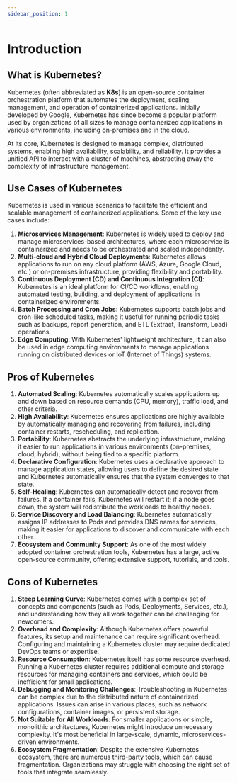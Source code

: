 ```yaml
---
sidebar_position: 1
---
```


# Introduction

## What is Kubernetes?

Kubernetes (often abbreviated as **K8s**) is an open-source container orchestration platform that automates the deployment, scaling, management, and operation of containerized applications. Initially developed by Google, Kubernetes has since become a popular platform used by organizations of all sizes to manage containerized applications in various environments, including on-premises and in the cloud.

At its core, Kubernetes is designed to manage complex, distributed systems, enabling high availability, scalability, and reliability. It provides a unified API to interact with a cluster of machines, abstracting away the complexity of infrastructure management.

## Use Cases of Kubernetes

Kubernetes is used in various scenarios to facilitate the efficient and scalable management of containerized applications. Some of the key use cases include:

1. **Microservices Management**: Kubernetes is widely used to deploy and manage microservices-based architectures, where each microservice is containerized and needs to be orchestrated and scaled independently.
2. **Multi-cloud and Hybrid Cloud Deployments**: Kubernetes allows applications to run on any cloud platform (AWS, Azure, Google Cloud, etc.) or on-premises infrastructure, providing flexibility and portability.
3. **Continuous Deployment (CD) and Continuous Integration (CI)**: Kubernetes is an ideal platform for CI/CD workflows, enabling automated testing, building, and deployment of applications in containerized environments.
4. **Batch Processing and Cron Jobs**: Kubernetes supports batch jobs and cron-like scheduled tasks, making it useful for running periodic tasks such as backups, report generation, and ETL (Extract, Transform, Load) operations.
5. **Edge Computing**: With Kubernetes' lightweight architecture, it can also be used in edge computing environments to manage applications running on distributed devices or IoT (Internet of Things) systems.

## Pros of Kubernetes

1. **Automated Scaling**: Kubernetes automatically scales applications up and down based on resource demands (CPU, memory), traffic load, and other criteria.
2. **High Availability**: Kubernetes ensures applications are highly available by automatically managing and recovering from failures, including container restarts, rescheduling, and replication.
3. **Portability**: Kubernetes abstracts the underlying infrastructure, making it easier to run applications in various environments (on-premises, cloud, hybrid), without being tied to a specific platform.
4. **Declarative Configuration**: Kubernetes uses a declarative approach to manage application states, allowing users to define the desired state and Kubernetes automatically ensures that the system converges to that state.
5. **Self-Healing**: Kubernetes can automatically detect and recover from failures. If a container fails, Kubernetes will restart it; if a node goes down, the system will redistribute the workloads to healthy nodes.
6. **Service Discovery and Load Balancing**: Kubernetes automatically assigns IP addresses to Pods and provides DNS names for services, making it easier for applications to discover and communicate with each other.
7. **Ecosystem and Community Support**: As one of the most widely adopted container orchestration tools, Kubernetes has a large, active open-source community, offering extensive support, tutorials, and tools.

## Cons of Kubernetes

1. **Steep Learning Curve**: Kubernetes comes with a complex set of concepts and components (such as Pods, Deployments, Services, etc.), and understanding how they all work together can be challenging for newcomers.
2. **Overhead and Complexity**: Although Kubernetes offers powerful features, its setup and maintenance can require significant overhead. Configuring and maintaining a Kubernetes cluster may require dedicated DevOps teams or expertise.
3. **Resource Consumption**: Kubernetes itself has some resource overhead. Running a Kubernetes cluster requires additional compute and storage resources for managing containers and services, which could be inefficient for small applications.
4. **Debugging and Monitoring Challenges**: Troubleshooting in Kubernetes can be complex due to the distributed nature of containerized applications. Issues can arise in various places, such as network configurations, container images, or persistent storage.
5. **Not Suitable for All Workloads**: For smaller applications or simple, monolithic architectures, Kubernetes might introduce unnecessary complexity. It's most beneficial in large-scale, dynamic, microservices-driven environments.
6. **Ecosystem Fragmentation**: Despite the extensive Kubernetes ecosystem, there are numerous third-party tools, which can cause fragmentation. Organizations may struggle with choosing the right set of tools that integrate seamlessly.

